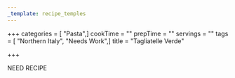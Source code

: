 ```yaml
---
_template: recipe_temples
---
```



+++
categories = [ "Pasta",]
cookTime = ""
prepTime = ""
servings = ""
tags = [ "Northern Italy", "Needs Work",]
title = "Tagliatelle Verde"

+++

NEED RECIPE
